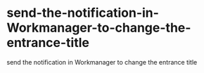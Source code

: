# send-the-notification-in-Workmanager-to-change-the-entrance-title
send the notification in  Workmanager to change the entrance title

